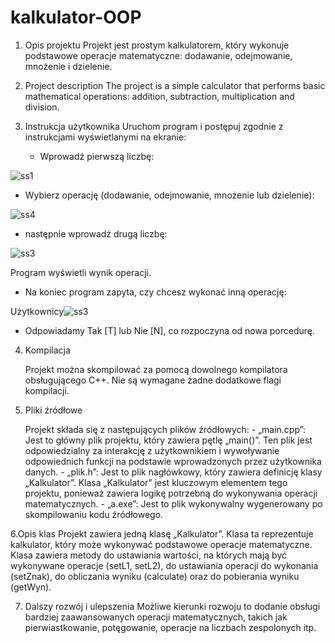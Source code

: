 # kalkulator-OOP

1. Opis projektu 
Projekt jest prostym kalkulatorem, który wykonuje podstawowe operacje matematyczne: 
dodawanie, odejmowanie, mnożenie i dzielenie.

2. Project description 
The project is a simple calculator that performs basic mathematical operations: addition, 
subtraction, multiplication and division.

3. Instrukcja użytkownika 
   Uruchom program i postępuj zgodnie z instrukcjami wyświetlanymi na ekranie:

   - Wprowadź pierwszą liczbę:
    
![ss1](https://github.com/bartpomietlo/kalkulator-OOP/assets/163325596/255190e1-827c-4dce-b8bd-856137849841)


   - Wybierz operację (dodawanie, odejmowanie, mnożenie lub dzielenie):
   
   
![ss4](https://github.com/bartpomietlo/kalkulator-OOP/assets/163325596/d8d6e3f7-117f-43d4-9081-d7c991e16fa8)

   - następnie wprowadź drugą liczbę:

  ![ss3](https://github.com/bartpomietlo/kalkulator-OOP/assets/163325596/1bea2868-48bc-467e-afca-3b6219fb3c10)

     
  Program wyświetli wynik operacji. 

   - Na koniec program zapyta, czy chcesz wykonać inną operację:
   
Użytkownicy![ss3](https://github.com/bartpomietlo/kalkulator-OOP/assets/163325596/e2456689-5590-423e-a81c-d3b2927180c8)

   - Odpowiadamy Tak [T] lub Nie [N], co rozpoczyna od nowa porcedurę.



  4. Kompilacja
     
      Projekt można skompilować za pomocą dowolnego kompilatora obsługującego C++. Nie są 
      wymagane żadne dodatkowe flagi kompilacji. 



  5. Pliki źródłowe
     
		Projekt składa się z następujących plików źródłowych: - „main.cpp”: Jest to główny plik projektu, który zawiera pętlę „main()”. Ten plik jest 
		odpowiedzialny za interakcję z użytkownikiem i wywoływanie odpowiednich funkcji na 
		podstawie wprowadzonych przez użytkownika danych. - „plik.h”: Jest to plik nagłówkowy, który zawiera definicję klasy „Kalkulator”. Klasa 
		„Kalkulator” jest kluczowym elementem tego projektu, ponieważ zawiera logikę potrzebną 
		do wykonywania operacji matematycznych. - „a.exe”: Jest to plik wykonywalny wygenerowany po skompilowaniu kodu źródłowego. 



   6.Opis klas 
		Projekt zawiera jedną klasę „Kalkulator”. Klasa ta reprezentuje kalkulator, który może 
		wykonywać podstawowe operacje matematyczne. Klasa zawiera metody do ustawiania 
		wartości, na których mają być wykonywane operacje (setL1, setL2), do ustawiania operacji 
		do wykonania (setZnak), do obliczania wyniku (calculate) oraz do pobierania wyniku 
		(getWyn).


   7. Dalszy rozwój i ulepszenia 
			Możliwe kierunki rozwoju to dodanie obsługi bardziej zaawansowanych operacji 
			matematycznych, takich jak pierwiastkowanie, potęgowanie, operacje na liczbach 
			zespolonych itp.
